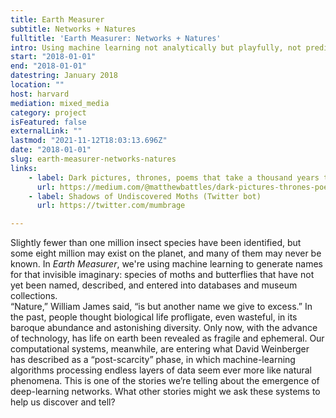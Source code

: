 ```yaml
---
title: Earth Measurer
subtitle: Networks + Natures
fulltitle: 'Earth Measurer: Networks + Natures'
intro: Using machine learning not analytically but playfully, not predictively but expressively, to explore the enormity of biodiversity loss in the Anthropocene.
start: "2018-01-01"
end: "2018-01-01"
datestring: January 2018
location: ""
host: harvard
mediation: mixed_media
category: project
isFeatured: false
externalLink: ""
lastmod: "2021-11-12T18:03:13.696Z"
date: "2018-01-01"
slug: earth-measurer-networks-natures
links:
    - label: Dark pictures, thrones, poems that take a thousand years to die&#58; algorithms, butterflies, and enigmas of extinction (Medium post)
      url: https://medium.com/@matthewbattles/dark-pictures-thrones-poems-that-take-a-thousand-years-to-die-algorithms-butterflies-and-a85a7e56065b
    - label: Shadows of Undiscovered Moths (Twitter bot)
      url: https://twitter.com/mumbrage

---
```

Slightly fewer than one million insect species have been identified, but some eight million may exist on the planet, and many of them may never be known. In <em>Earth Measurer</em>, we're using machine learning to generate names for that invisible imaginary: species of moths and butterflies that have not yet been named, described, and entered into databases and museum collections.  
“Nature,” William James said, “is but another name we give to excess.” In the past, people thought biological life profligate, even wasteful, in its baroque abundance and astonishing diversity. Only now, with the advance of technology, has life on earth been revealed as fragile and ephemeral. Our computational systems, meanwhile, are entering what David Weinberger has described as a “post-scarcity” phase, in which machine-learning algorithms processing endless layers of data seem ever more like natural phenomena.
This is one of the stories we’re telling about the emergence of deep-learning networks. What other stories might we ask these systems to help us discover and tell?